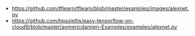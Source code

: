 * https://github.com/tflearn/tflearn/blob/master/examples/images/alexnet.py
* https://github.com/hpssjellis/easy-tensorflow-on-cloud9/blob/master/aymericdamien-Examples/examples/alexnet.py

